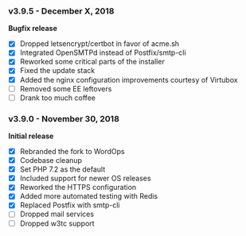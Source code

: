 ### v3.9.5 - December X, 2018

**Bugfix release**

- [x] Dropped letsencrypt/certbot in favor of acme.sh
- [x] Integrated OpenSMTPd instead of Postfix/smtp-cli
- [x] Reworked some critical parts of the installer
- [x] Fixed the update stack
- [x] Added the nginx configuration improvements courtesy of Virtubox
- [ ] Removed some EE leftovers
- [ ] Drank too much coffee

### v3.9.0 - November 30, 2018

**Initial release**

- [x] Rebranded the fork to WordOps
- [x] Codebase cleanup
- [x] Set PHP 7.2 as the default
- [x] Included support for newer OS releases
- [x] Reworked the HTTPS configuration
- [x] Added more automated testing with Redis
- [x] Replaced Postfix with smtp-cli
- [ ] Dropped mail services
- [ ] Dropped w3tc support